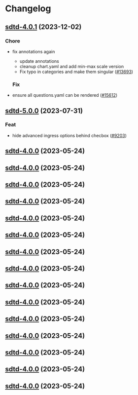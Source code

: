 # Changelog



## [sdtd-4.0.1](https://github.com/truecharts/charts/compare/sdtd-5.0.0...sdtd-4.0.1) (2023-12-02)

### Chore

- fix annotations again
  - update annotations
  - cleanup chart.yaml and add min-max scale version
  - Fix typo in categories and make them singular ([#13693](https://github.com/truecharts/charts/issues/13693))
  
  ### Fix

- ensure all questions.yaml can be rendered ([#15612](https://github.com/truecharts/charts/issues/15612))
  
  











## [sdtd-5.0.0](https://github.com/truecharts/charts/compare/sdtd-4.0.0...sdtd-5.0.0) (2023-07-31)

### Feat

- hide advanced ingress options behind checbox ([#9203](https://github.com/truecharts/charts/issues/9203))
  
  


## [sdtd-4.0.0](https://github.com/truecharts/charts/compare/sdtd-3.0.8...sdtd-4.0.0) (2023-05-24)




## [sdtd-4.0.0](https://github.com/truecharts/charts/compare/sdtd-3.0.8...sdtd-4.0.0) (2023-05-24)




## [sdtd-4.0.0](https://github.com/truecharts/charts/compare/sdtd-3.0.8...sdtd-4.0.0) (2023-05-24)




## [sdtd-4.0.0](https://github.com/truecharts/charts/compare/sdtd-3.0.8...sdtd-4.0.0) (2023-05-24)




## [sdtd-4.0.0](https://github.com/truecharts/charts/compare/sdtd-3.0.8...sdtd-4.0.0) (2023-05-24)




## [sdtd-4.0.0](https://github.com/truecharts/charts/compare/sdtd-3.0.8...sdtd-4.0.0) (2023-05-24)




## [sdtd-4.0.0](https://github.com/truecharts/charts/compare/sdtd-3.0.8...sdtd-4.0.0) (2023-05-24)




## [sdtd-4.0.0](https://github.com/truecharts/charts/compare/sdtd-3.0.8...sdtd-4.0.0) (2023-05-24)




## [sdtd-4.0.0](https://github.com/truecharts/charts/compare/sdtd-3.0.8...sdtd-4.0.0) (2023-05-24)




## [sdtd-4.0.0](https://github.com/truecharts/charts/compare/sdtd-3.0.8...sdtd-4.0.0) (2023-05-24)




## [sdtd-4.0.0](https://github.com/truecharts/charts/compare/sdtd-3.0.8...sdtd-4.0.0) (2023-05-24)




## [sdtd-4.0.0](https://github.com/truecharts/charts/compare/sdtd-3.0.8...sdtd-4.0.0) (2023-05-24)




## [sdtd-4.0.0](https://github.com/truecharts/charts/compare/sdtd-3.0.8...sdtd-4.0.0) (2023-05-24)




## [sdtd-4.0.0](https://github.com/truecharts/charts/compare/sdtd-3.0.8...sdtd-4.0.0) (2023-05-24)




## [sdtd-4.0.0](https://github.com/truecharts/charts/compare/sdtd-3.0.8...sdtd-4.0.0) (2023-05-24)

